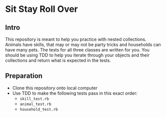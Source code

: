 # Sit Stay Roll Over

## Intro
This repository is meant to help you practice with nested collections. Animals have skills, that may or may not be party tricks and households can have many pets. The tests for all three classes are written for you. You should be using TDD to help you iterate through your objects and their collections and return what is expected in the tests.

## Preparation

* Clone this repository onto local computer
* Use TDD to make the following tests pass in this exact order:
  - `skill_test.rb`
  - `animal_test.rb`
  - `household_test.rb`
